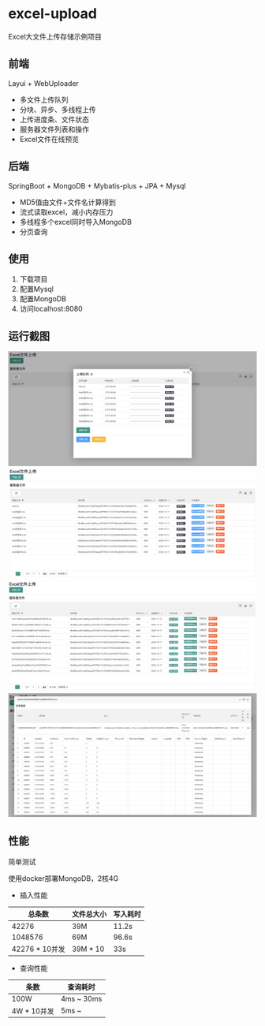 # excel-upload

Excel大文件上传存储示例项目

## 前端

Layui + WebUploader

- 多文件上传队列
- 分块、异步、多线程上传
- 上传进度条、文件状态
- 服务器文件列表和操作
- Excel文件在线预览



## 后端

SpringBoot + MongoDB + Mybatis-plus + JPA + Mysql

- MD5值由文件+文件名计算得到
- 流式读取excel，减小内存压力
- 多线程多个excel同时导入MongoDB
- 分页查询




## 使用

1. 下载项目
2. 配置Mysql
3. 配置MongoDB
4. 访问localhost:8080



## 运行截图

![1](./img/1.png)
![2](./img/2.png)
![3](./img/3.png)
![4](./img/4.png)



## 性能

简单测试

使用docker部署MongoDB，2核4G

- 插入性能

| 总条数  | 文件总大小 | 写入耗时 |
| ------- | -------- | ------------ |
| 42276   | 39M      | 11.2s        |
| 1048576 | 69M      | 96.6s        |
| 42276 * 10并发 | 39M * 10      | 33s |

- 查询性能

| 条数 | 查询耗时 |
| ---- | ------------ |
| 100W | 4ms ~ 30ms   |
| 4W * 10并发 |  5ms ~  |